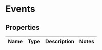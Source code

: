 # Events

## Properties

Name | Type | Description | Notes
------------ | ------------- | ------------- | -------------



